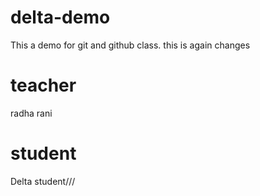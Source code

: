 # delta-demo
This a demo for git and github class.
this is again changes


# teacher
radha rani

# student
Delta student///

